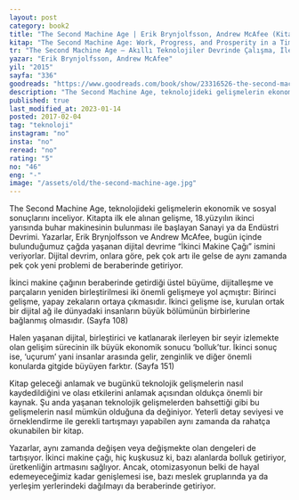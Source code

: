 ```yaml
---
layout: post  
category: book2  
title: "The Second Machine Age | Erik Brynjolfsson, Andrew McAfee (Kitap)"  
kitap: "The Second Machine Age: Work, Progress, and Prosperity in a Time of Brilliant Technologies"  
tr: "The Second Machine Age – Akıllı Teknolojiler Devrinde Çalışma, İlerleme ve Refah"  
yazar: "Erik Brynjolfsson, Andrew McAfee"  
yil: "2015"  
sayfa: "336"  
goodreads: "https://www.goodreads.com/book/show/23316526-the-second-machine-age"
description: "The Second Machine Age, teknolojideki gelişmelerin ekonomik ve sosyal sonuçlarını inceliyor."
published: true
last_modified_at: 2023-01-14
posted: 2017-02-04
tag: "teknoloji"
instagram: "no"
insta: "no"
reread: "no"
rating: "5"
no: "46"
eng: "-"
image: "/assets/old/the-second-machine-age.jpg"
---
```


The Second Machine Age, teknolojideki gelişmelerin ekonomik ve sosyal sonuçlarını inceliyor. Kitapta ilk ele alınan gelişme, 18.yüzyılın ikinci yarısında buhar makinesinin bulunması ile başlayan Sanayi ya da Endüstri Devrimi. Yazarlar, Erik Brynjolfsson ve Andrew McAfee, bugün içinde bulunduğumuz çağda yaşanan dijital devrime “İkinci Makine Çağı” ismini veriyorlar. Dijital devrim, onlara göre, pek çok artı ile gelse de aynı zamanda pek çok yeni problemi de beraberinde getiriyor.   
  
İkinci makine çağının beraberinde getirdiği üstel büyüme, dijitalleşme ve parçaların yeniden birleştirilmesi iki önemli gelişmeye yol açmıştır: Birinci gelişme, yapay zekaların ortaya çıkmasıdır. İkinci gelişme ise, kurulan ortak bir dijital ağ ile dünyadaki insanların büyük bölümünün birbirlerine bağlanmış olmasıdır. (Sayfa 108)   
  
Halen yaşanan dijital, birleştirici ve katlanarak ilerleyen bir seyir izlemekte olan gelişim sürecinin ilk büyük ekonomik sonucu ‘bolluk’tur. İkinci sonuç ise, ‘uçurum’ yani insanlar arasında gelir, zenginlik ve diğer önemli konularda gitgide büyüyen farktır. (Sayfa 151)   
  
Kitap geleceği anlamak ve bugünkü teknolojik gelişmelerin nasıl kaydedildiğini ve olası etkilerini anlamak açısından oldukça önemli bir kaynak. Şu anda yaşanan teknolojik gelişmelerden bahsettiği gibi bu gelişmelerin nasıl mümkün olduğuna da değiniyor. Yeterli detay seviyesi ve örneklendirme ile gerekli tartışmayı yapabilen aynı zamanda da rahatça okunabilen bir kitap.   
  
Yazarlar, aynı zamanda değişen veya değişmekte olan dengeleri de tartışıyor. İkinci makine çağı, hiç kuşkusuz ki, bazı alanlarda bolluk getiriyor, üretkenliğin artmasını sağlıyor. Ancak, otomizasyonun belki de hayal edemeyeceğimiz kadar genişlemesi ise, bazı meslek gruplarında ya da yerleşim yerlerindeki dağılmayı da beraberinde getiriyor.   

